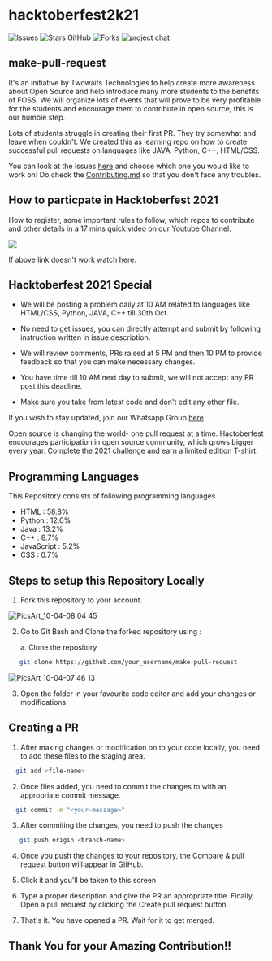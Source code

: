# hacktoberfest2k21

![Issues](https://img.shields.io/github/issues/twowaits/make-pull-request)
![Stars GitHub](https://img.shields.io/github/stars/twowaits/make-pull-request)
![Forks](https://img.shields.io/github/forks/twowaits/make-pull-request)
[![project chat](https://img.shields.io/badge/telegram-join--chat-brightgreen)](https://t.me/joinchat/AAAAAFbbJqzUyF18Okx94A)

## make-pull-request
It's an initiative by Twowaits Technologies to help create more awareness about Open Source and help introduce many more students to the benefits of FOSS. We will organize lots of events that will prove to be very profitable for the students and encourage them to contribute in open source, this is our humble step.

Lots of students struggle in creating their first PR. They try somewhat and leave when couldn't. We created this as learning repo on how to create successful pull requests on languages like JAVA, Python, C++, HTML/CSS.

You can look at the issues [here](https://github.com/twowaits/make-pull-request/issues) and choose which one you would like to work on! Do check the [Contributing.md](https://github.com/twowaits/make-pull-request/blob/master/CONTRIBUTING.md) so that you don't face any troubles.

## How to particpate in Hacktoberfest 2021

How to register, some important rules to follow, which repos to contribute and other details in a 17 mins quick video on our Youtube Channel.

[![](https://raw.githubusercontent.com/twowaits/make-pull-request/master/Images/Hacktoberfest_2021_YT_Thumbnail.png)](https://youtu.be/GuZpeobFsZw)

If above link doesn't work watch [here](https://youtu.be/GuZpeobFsZw).

## Hacktoberfest 2021 Special

- We will be posting a problem daily at 10 AM related to languages like HTML/CSS, Python, JAVA, C++ till 30th Oct.

- No need to get issues, you can directly attempt and submit by following instruction written in issue description.

- We will review comments, PRs raised at 5 PM and then 10 PM to provide feedback so that you can make necessary changes.

- You have time till 10 AM next day to submit, we will not accept any PR post this deadline.

- Make sure you take from latest code and don't edit any other file. 

If you wish to stay updated, join our Whatsapp Group [here](https://chat.whatsapp.com/H0Hn3m1sgKHKeJdoCSb74A)

Open source is changing the world- one pull request at a time.
Hactoberfest encourages participation in open source community, which grows bigger every year. 
Complete the 2021 challenge and earn a limited edition T-shirt.

## Programming Languages 
This Repository consists of following programming languages
  -  HTML : 58.8%
  -  Python : 12.0%
  -  Java : 13.2% 
  -  C++ : 8.7%
  - JavaScript : 5.2% 
  - CSS : 0.7%

## Steps to setup this Repository Locally

  1. Fork this repository to your account.

![PicsArt_10-04-08 04 45](https://user-images.githubusercontent.com/64744084/95018364-e7d2df00-067c-11eb-9989-5ed586adb11b.jpg)

  2. Go to Git Bash and Clone the forked repository using :
       
       a. Clone the repository
```bash
   git clone https://github.com/your_username/make-pull-request
```
![PicsArt_10-04-07 46 13](https://user-images.githubusercontent.com/64744084/95018081-e3a5c200-067a-11eb-8a51-acde725b0345.png)

 3. Open the folder in your favourite code editor and add your changes or modifications.
 
## Creating a PR 
 
 1. After making changes or modification on to your code locally, you need to add these files to the staging area.
```bash
  git add <file-name>
```
 2. Once files added, you need to commit the changes to with an appropriate commit message.
```bash
  git commit -m "<your-message>"
```
 3. After commiting the changes, you need to push the changes
```bash
   git push origin <branch-name>
```
 4. Once you push the changes to your repository, the Compare & pull request button will appear in GitHub.

 5. Click it and you'll be taken to this screen

 6. Type a proper description and give the PR an appropriate title. Finally, Open a pull request by clicking the Create pull request button.

 7. That's it. You have opened a PR. Wait for it to get merged.

## Thank You for your Amazing Contribution!!





